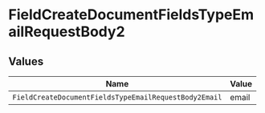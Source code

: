 # FieldCreateDocumentFieldsTypeEmailRequestBody2


## Values

| Name                                                  | Value                                                 |
| ----------------------------------------------------- | ----------------------------------------------------- |
| `FieldCreateDocumentFieldsTypeEmailRequestBody2Email` | email                                                 |